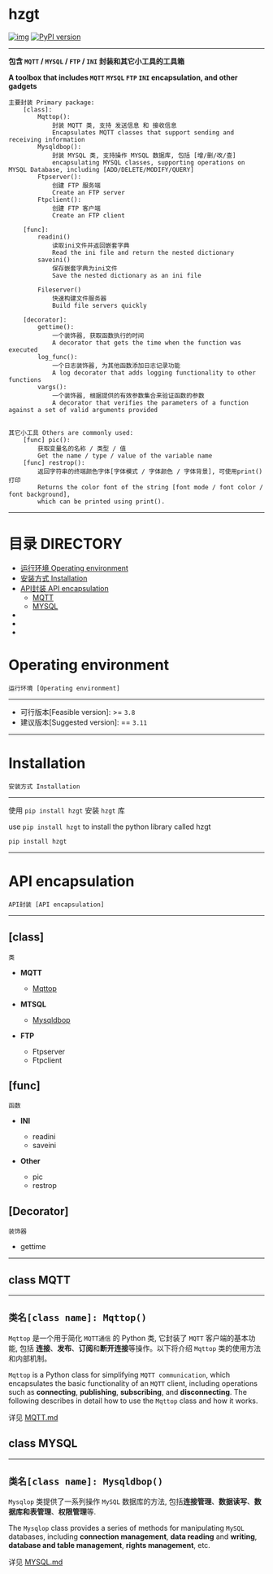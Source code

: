 # hzgt
[![img](https://img.shields.io/badge/license-MIT-blue.svg)](https://gitee.com/HZGT/hzgt/tree/master/LICENSE) [![PyPI version](https://img.shields.io/pypi/v/hzgt.svg)](https://pypi.python.org/pypi/hzgt/)


------------------------------------------------------
**包含 `MQTT` / `MYSQL` / `FTP` / `INI` 封装和其它小工具的工具箱**

**A toolbox that includes `MQTT` `MYSQL` `FTP` `INI` encapsulation, and other gadgets**

```text
主要封装 Primary package: 
    [class]:
        Mqttop():
            封装 MQTT 类, 支持 发送信息 和 接收信息
            Encapsulates MQTT classes that support sending and receiving information
        Mysqldbop():
            封装 MYSQL 类, 支持操作 MYSQL 数据库, 包括 [增/删/改/查]
            encapsulating MYSQL classes, supporting operations on MYSQL Database, including [ADD/DELETE/MODIFY/QUERY]
        Ftpserver():
            创建 FTP 服务端
            Create an FTP server
        Ftpclient():
            创建 FTP 客户端
            Create an FTP client
        
    [func]:
        readini() 
            读取ini文件并返回嵌套字典
            Read the ini file and return the nested dictionary
        saveini()
            保存嵌套字典为ini文件
            Save the nested dictionary as an ini file
            
        Fileserver()
            快速构建文件服务器
            Build file servers quickly
            
    [decorator]:
        gettime():
            一个装饰器, 获取函数执行的时间
            A decorator that gets the time when the function was executed
        log_func():
            一个日志装饰器, 为其他函数添加日志记录功能
            A log decorator that adds logging functionality to other functions
        vargs():
            一个装饰器, 根据提供的有效参数集合来验证函数的参数
            A decorator that verifies the parameters of a function against a set of valid arguments provided

        
其它小工具 Others are commonly used:
    [func] pic():
        获取变量名的名称 / 类型 / 值
        Get the name / type / value of the variable name
    [func] restrop(): 
        返回字符串的终端颜色字体[字体模式 / 字体颜色 / 字体背景], 可使用print()打印
        Returns the color font of the string [font mode / font color / font background], 
        which can be printed using print().
```
------------------------------------------------------


# 目录 DIRECTORY
* [运行环境 Operating environment](#operating-environment)
* [安装方式 Installation](#installation)
* [API封装 API encapsulation](#api-encapsulation)
  * [MQTT](#class-mqtt)
  * [MYSQL](#class-mysql)
* 
* 
* 


# Operating environment
`运行环境 [Operating environment]`

---
- 可行版本[Feasible version]: >= `3.8`
- 建议版本[Suggested version]: == `3.11`
---


# Installation
`安装方式 Installation`

---
使用 `pip install hzgt` 安装 `hzgt` 库

use `pip install hzgt` to install the python library called hzgt

```commandline
pip install hzgt
```
---


# API encapsulation
`API封装 [API encapsulation]`

---
## [class]
`类`
* **MQTT**
  - [Mqttop](#class-mqtt)

* **MTSQL**
  - [Mysqldbop](#class-mysql)

* **FTP**
  - Ftpserver
  - Ftpclient


## [func]
`函数`
* **INI**
  - readini
  - saveini

* **Other**
  - pic
  - restrop


## [Decorator]
`装饰器`
- gettime

---


## class MQTT

---
`类名[class name]: Mqttop()`
---

`Mqttop` 是一个用于简化 `MQTT通信` 的 Python 类, 它封装了 `MQTT` 客户端的基本功能, 包括 **连接**、**发布**、**订阅**和**断开连接**等操作。以下将介绍 `Mqttop` 类的使用方法和内部机制。

`Mqttop` is a Python class for simplifying `MQTT communication`, which encapsulates the basic functionality of an `MQTT` client, including operations such as **connecting**, **publishing**, **subscribing**, and **disconnecting**. The following describes in detail how to use the `Mqttop` class and how it works.

详见 [MQTT.md](doc/MQTT.md)


## class MYSQL

---
`类名[class name]: Mysqldbop()`
---

`Mysqlop` 类提供了一系列操作 `MySQL` 数据库的方法, 包括**连接管理**、**数据读写**、**数据库和表管理**、**权限管理**等.

The `Mysqlop` class provides a series of methods for manipulating `MySQL` databases, including **connection management**, **data reading** and **writing**, **database and table management**, **rights management**, etc.

详见 [MYSQL.md](doc/MYSQL.md)








